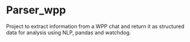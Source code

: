 # Parser_wpp
Project to extract information from a WPP chat and return it as structured data for analysis using NLP, pandas and watchdog.

